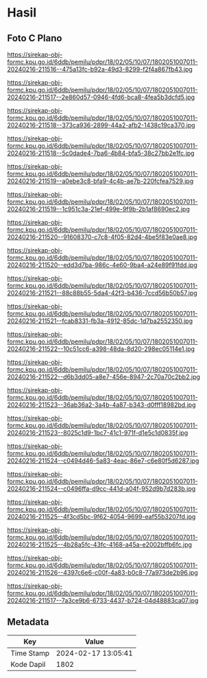 # Hasil

## Foto C Plano

https://sirekap-obj-formc.kpu.go.id/6ddb/pemilu/pdpr/18/02/05/10/07/1802051007011-20240216-211516--475a13fc-b92a-49d3-8299-f2f4a867fb43.jpg

https://sirekap-obj-formc.kpu.go.id/6ddb/pemilu/pdpr/18/02/05/10/07/1802051007011-20240216-211517--2e860d57-0946-4fd6-bca8-4fea5b3dcfd5.jpg

https://sirekap-obj-formc.kpu.go.id/6ddb/pemilu/pdpr/18/02/05/10/07/1802051007011-20240216-211518--373ca936-2899-44a2-afb2-1438c19ca370.jpg

https://sirekap-obj-formc.kpu.go.id/6ddb/pemilu/pdpr/18/02/05/10/07/1802051007011-20240216-211518--5c0dade4-7ba6-4b84-bfa5-38c27bb2e1fc.jpg

https://sirekap-obj-formc.kpu.go.id/6ddb/pemilu/pdpr/18/02/05/10/07/1802051007011-20240216-211519--a0ebe3c8-bfa9-4c4b-ae7b-220fcfea7529.jpg

https://sirekap-obj-formc.kpu.go.id/6ddb/pemilu/pdpr/18/02/05/10/07/1802051007011-20240216-211519--1c951c3a-21ef-499e-9f9b-2b1af8690ec2.jpg

https://sirekap-obj-formc.kpu.go.id/6ddb/pemilu/pdpr/18/02/05/10/07/1802051007011-20240216-211520--91608370-c7c8-4f05-82d4-4be5f83e0ae8.jpg

https://sirekap-obj-formc.kpu.go.id/6ddb/pemilu/pdpr/18/02/05/10/07/1802051007011-20240216-211520--edd3d7ba-986c-4e60-9ba4-a24e89f91fdd.jpg

https://sirekap-obj-formc.kpu.go.id/6ddb/pemilu/pdpr/18/02/05/10/07/1802051007011-20240216-211521--88c88b55-5da4-42f3-b436-7ccd56b50b57.jpg

https://sirekap-obj-formc.kpu.go.id/6ddb/pemilu/pdpr/18/02/05/10/07/1802051007011-20240216-211521--fcab8331-fb3a-4912-85dc-1d7ba2552350.jpg

https://sirekap-obj-formc.kpu.go.id/6ddb/pemilu/pdpr/18/02/05/10/07/1802051007011-20240216-211522--10c51cc6-a398-48da-8d20-298ec05114e1.jpg

https://sirekap-obj-formc.kpu.go.id/6ddb/pemilu/pdpr/18/02/05/10/07/1802051007011-20240216-211522--d6b3dd05-a8e7-456e-8947-2c70a70c2bb2.jpg

https://sirekap-obj-formc.kpu.go.id/6ddb/pemilu/pdpr/18/02/05/10/07/1802051007011-20240216-211523--36ab36a2-3a4b-4a87-b343-d0fff18982bd.jpg

https://sirekap-obj-formc.kpu.go.id/6ddb/pemilu/pdpr/18/02/05/10/07/1802051007011-20240216-211523--8025c1d9-1bc7-41c1-971f-d1e5c1d0835f.jpg

https://sirekap-obj-formc.kpu.go.id/6ddb/pemilu/pdpr/18/02/05/10/07/1802051007011-20240216-211524--c0494d46-5a83-4eac-86e7-c6e80f5d6287.jpg

https://sirekap-obj-formc.kpu.go.id/6ddb/pemilu/pdpr/18/02/05/10/07/1802051007011-20240216-211524--c0496ffa-d9cc-441d-a04f-952d9b7d283b.jpg

https://sirekap-obj-formc.kpu.go.id/6ddb/pemilu/pdpr/18/02/05/10/07/1802051007011-20240216-211525--4f3cd5bc-9f62-4054-9699-eaf55b3207fd.jpg

https://sirekap-obj-formc.kpu.go.id/6ddb/pemilu/pdpr/18/02/05/10/07/1802051007011-20240216-211525--4b28a5fc-43fc-4168-a45a-e2002bffb6fc.jpg

https://sirekap-obj-formc.kpu.go.id/6ddb/pemilu/pdpr/18/02/05/10/07/1802051007011-20240216-211526--4397c6e6-c00f-4a83-b0c8-77a973de2b96.jpg

https://sirekap-obj-formc.kpu.go.id/6ddb/pemilu/pdpr/18/02/05/10/07/1802051007011-20240216-211517--7a3ce9b6-6733-4437-b724-04d48883ca07.jpg


## Metadata

| Key        | Value               |
| ---------- | ------------------- |
| Time Stamp | 2024-02-17 13:05:41 |
| Kode Dapil | 1802                |



